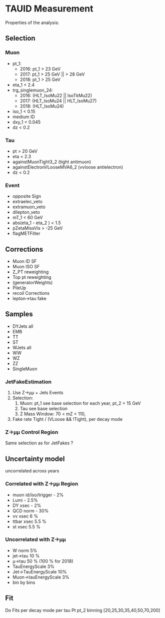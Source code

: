 # TAUID Measurement

Properties of the analysis: 
## Selection

### Muon

* pt_1:
    * 2016: pt_1 > 23 GeV
    * 2017: pt_1 > 25 GeV || > 28 GeV
    * 2018: pt_1 > 25 GeV
* eta_1 < 2.4
* trg_singlemuon_24:
    * 2016: (HLT_IsoMu22 || IsoTkMu22)
    * 2017: (HLT_IsoMu24 || HLT_IsoMu27)
    * 2018: (HLT_IsoMu24)
* iso_1 < 0.15
* medium ID
* dxy_1 < 0.045
* dz < 0.2

### Tau

* pt > 20 GeV
* eta < 2.3
* againstMuonTight3_2 (tight antimuon)
* againstElectronVLooseMVA6_2 (vvloose antielectron)
* dz < 0.2

### Event

* opposite Sign
* extraelec_veto
* extramuon_veto
* dilepton_veto
* mT_1 < 60 GeV
* abs(eta_1 - eta_2 ) < 1.5 
* pZetaMissVis > -25 GeV
* flagMETFilter

## Corrections

* Muon ID SF
* Muon ISO SF
* Z_PT reweighting
* Top pt reweighting
* (generatorWeights)
* PileUp
* recoil Corrections
* lepton->tau fake 


## Samples

* DYJets all
* EMB
* TT
* ST
* WJets all
* WW
* WZ
* ZZ
* SingleMuon

### JetFakeEstimation

1. Use Z->µµ + Jets Events
2. Selection: 
   1. Muon: pt_1 see base selection for each year, pt_2 > 15 GeV
   2. Tau see base selection
   3. Z Mass Window:  70 < mZ < 110,
3. Fake rate Tight / (VLoose && !Tight), per decay mode

### Z->µµ Control Region

Same selection as for JetFakes ?

## Uncertainty model

uncorrelated across years

### Correlated with Z->µµ Region

* muon id/iso/trigger - 2%
* Lumi - 2.5%
* DY xsec - 2%
* QCD norm - 30%
* vv xsec 6 %
* ttbar xsec 5.5 %
* st xsec 5.5 %
  
### Uncorrelated with Z->µµ

* W norm 5%
* jet->tau 10 %
* µ->tau 50 % (100 % for 2018)
* TauEnergyScale 3%
* Jet->TauEnergyScale 10%
* Muon->tauEnergyScale 3%
* bin by bins

## Fit

Do Fits per decay mode 
per tau Pt
pt_2 binning [20,25,30,35,40,50,70,200]
